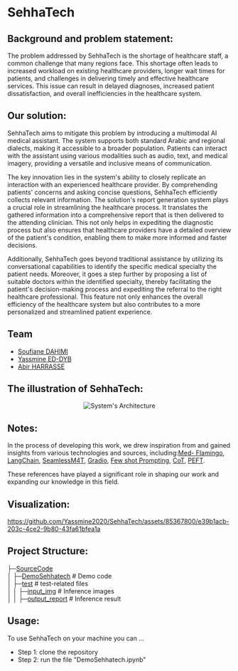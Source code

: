 # SehhaTech

## Background and problem statement:

The problem addressed by SehhaTech is the shortage of healthcare staff, a common challenge that many regions face. This shortage often leads to increased workload on existing healthcare providers, longer wait times for patients, and challenges in delivering timely and effective healthcare services. This issue can result in delayed diagnoses, increased patient dissatisfaction, and overall inefficiencies in the healthcare system.

## Our solution:

SehhaTech aims to mitigate this problem by introducing a multimodal AI medical assistant. The system supports both standard Arabic and regional dialects, making it accessible to a broader population. Patients can interact with the assistant using various modalities such as audio, text, and medical imagery, providing a versatile and inclusive means of communication.

The key innovation lies in the system's ability to closely replicate an interaction with an experienced healthcare provider. By comprehending patients' concerns and asking concise questions, SehhaTech efficiently collects relevant information. The solution's report generation system plays a crucial role in streamlining the healthcare process. It translates the gathered information into a comprehensive report that is then delivered to the attending clinician. This not only helps in expediting the diagnostic process but also ensures that healthcare providers have a detailed overview of the patient's condition, enabling them to make more informed and faster decisions.

Additionally, SehhaTech goes beyond traditional assistance by utilizing its conversational capabilities to identify the specific medical specialty the patient needs. Moreover, it goes a step further by proposing a list of suitable doctors within the identified specialty, thereby facilitating the patient's decision-making process and expediting the referral to the right healthcare professional. This feature not only enhances the overall efficiency of the healthcare system but also contributes to a more personalized and streamlined patient experience.
## Team

-  [Soufiane DAHIMI](https://www.linkedin.com/in/soufiane-dahimi/)
-  [Yassmine ED-DYB](https://www.linkedin.com/in/yassmineeddyb/)
-  [Abir HARRASSE](https://www.linkedin.com/in/abir-harrasse-a5120b20a/)

## The illustration of SehhaTech:

<p align="center">
  <img src="sehhatech_illustration.png" alt="System's Architecture">
</p>

## Notes:

In the process of developing this work, we drew inspiration from and gained insights from various technologies and sources, including:[Med- Flamingo](https://arxiv.org/pdf/2307.15189v1.pdf), [LangChain](https://python.langchain.com/docs/get_started/introduction), [SeamlessM4T](https://github.com/facebookresearch/seamless_communication), [Gradio](https://www.gradio.app/), [Few shot Prompting](https://promptengineering.org/master-prompting-concepts-zero-shot-and-few-shot-prompting/#:~:text=What%20is%20Few%2DShot%20Prompting,examples%20of%20input%2Doutput%20pairs), [CoT](https://cobusgreyling.medium.com/chain-of-thought-prompting-in-llms-1077164edf97), [PEFT](https://github.com/huggingface/peft). <br>
    
These references have played a significant role in shaping our work and expanding our knowledge in this field.

## Visualization:

https://github.com/Yassmine2020/SehhaTech/assets/85367800/e39b1acb-203c-4ce2-9b80-43fa61bfea1a

## Project Structure:

 ├─[SourceCode](Source%20Code)<br>
 │ ├─[DemoSehhatech](Source%20Code/DemoSehhatech.ipynb)   # Demo code <br>
 │ ├─[test](Source%20Code/test)  # test-related files <br>
 │ │ ├─[input_img](Source%20Code/test/input_img)   # Inference images <br>
 │ │ ├─[output_report](Source%20Code/test/output_report)   # Inference result <br>

## Usage:

To use SehhaTech on your machine you can …

  - Step 1: clone the repository
  - Step 2: run the file "DemoSehhatech.ipynb"

